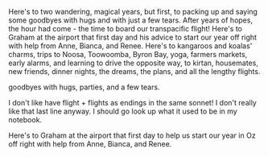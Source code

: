 Here's to two wandering, magical years,
but first, to packing up and saying some
goodbyes with hugs and with just a few tears.
After years of hopes, the hour had come -
the time to board our transpacific flight!
Here's to Graham at the airport that first day
and his advice to start our year off right
with help from Anne, Bianca, and Renee.
Here's to kangaroos and koalas' charms,
trips to Noosa, Toowoomba, Byron Bay,
yoga, farmers markets, early alarms,
and learning to drive the opposite way,
to kirtan, housemates, new friends, dinner nights,
the dreams, the plans, and all the lengthy flights.


goodbyes with hugs, parties, and a few tears.


I don't like have flight + flights as endings in the same sonnet!
I don't really like that last line anyway.
I should go look up what it used to be in my notebook.


Here's to Graham at the airport that first day
to help us start our year in Oz off right
with help from Anne, Bianca, and Renee.
